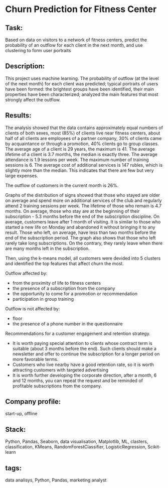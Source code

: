 # Churn Prediction for Fitness Center

## Task:

Based on data on visitors to a network of fitness centers, predict the probability of an outflow for each client in the next month, and use clustering to form user portraits

## Description:
This project uses machine learning. The probability of outflow (at the level of the next month) for each client was predicted; typical portraits of users have been formed: the brightest groups have been identified, their main properties have been characterized; analyzed the main features that most strongly affect the outflow.

## Results:
The analysis showed that the data contains approximately equal numbers of clients of both sexes, most (85%) of clients live near fitness centers, about half of all clients are employees of a partner company, 30% of clients came by acquaintance or through a promotion, 40% clients go to group classes. The average age of a client is 29 years, the maximum is 41. The average lifetime of a client is 3.7 months, the median is exactly three. The average attendance is 1.9 lessons per week. The maximum number of training sessions is 6. The average cost of additional services is 147 rubles, which is slightly more than the median. This indicates that there are few but very large expenses.

The outflow of customers in the current month is 26%.

Graphs of the distribution of signs showed that those who stayed are older on average and spend more on additional services of the club and regularly attend 2 training sessions per week. The lifetime of those who remain is 4.7 months. On average, those who stay are at the beginning of their subscription - 5.3 months before the end of the subscription discipline. On average, customers leave after 1 month of visiting. It is similar to those who started a new life on Monday and abandoned it without bringing it to any result. Those who left, on average, have less than two months before the end of the subscription period. The graph also shows that those who left rarely take long subscriptions. On the contrary, they rarely leave when there are many months left in the subscription.

Then, using the k-means model, all customers were devided into 5 clusters and identified the top features that affect churn the most.

Outflow affected by:

 - from the proximity of life to fitness centers
 - the presence of a subscription from the company
 - the opportunity to come for a promotion or recommendation
 - participation in group training
 
Outflow is not affected by:

 - floor
 - the presence of a phone number in the questionnaire
 
Recommendations for a customer engagement and retention strategy.

 - It is worth paying special attention to clients whose contract term is suitable (about 3 months before the end). Such clients should make a newsletter and offer to continue the subscription for a longer period on more favorable terms. 
 - Customers who live nearby have a good retention rate, so it is worth attracting customers with targeted advertising
 - It is worth further developing the corporate direction, after a month, 6 and 12 months, you can repeat the request and be reminded of profitable subscriptions from the company.
## Company profile:
start-up, offline

## Stack:
Python, Pandas, Seaborn, data visualisation, Matplotlib, ML, clasters, classification, KMeans, RandomForestClassifier, LogisticRegression, Scikit-learn

## tags:
data analisys, Python, Pandas, marketing analyst
